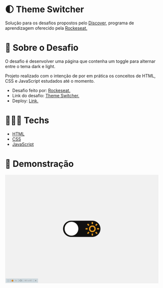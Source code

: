 # 🌓 Theme Switcher

Solução para os desafios propostos pelo [Discover,](https://www.rocketseat.com.br/discovergclid=CjwKCAjw3K2XBhAzEiwAmmgrAg1i3u6so7WBLEeQthkjJF-WVwelbuW8YdBGhLi91cm2xDIBtC1lRBoCnJMQAvD_BwE) programa de aprendizagem oferecido pela [Rockeseat.](https://www.rocketseat.com.br/)

# 📃 Sobre o Desafio

O desafio é desenvolver uma página que contenha um toggle para alternar entre o tema dark e light.

Projeto realizado com o intenção de por em prática os conceitos de HTML, CSS e JavaScript estudados até o momento.

- Desafio feito por: [Rockeseat.](https://www.rocketseat.com.br/)
- Link do desafio: [Theme Switcher.](https://efficient-sloth-d85.notion.site/Desafio-Theme-Switcher-dbabdf77f70d43298df382c8e805fc13)
- Deploy: [Link.](https://precious-ganache-7b3745.netlify.app/)

# 👨🏻‍💻 Techs

- [HTML](https://developer.mozilla.org/pt-BR/docs/Web/HTML)
- [CSS](https://developer.mozilla.org/pt-BR/docs/Web/CSS)
- [JavaScript](https://developer.mozilla.org/pt-BR/docs/Web/JavaScript)

# 🎥 Demonstração

<div align="center" width="100px">
<img width="700px" src="https://github.com/scarvalhogabriel/discover-rocketseat/blob/main/09.%20Theme-Switcher/assets/gif-demo.gif"/>
</div>
